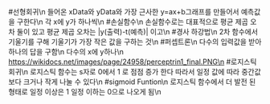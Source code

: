 #선형회귀\n
들어온 xData와 yData와 가장 근사한 y=ax+b그래프를 만들어서 예측값을 구한다\n
각 x에 y가 하나씩\n
#손실함수\n
손실함수로는 대표적으로 평균 제곱 오차 둘이 있고 평균 제곱 오차는 |y(출력)-t(예측)| 이고\n
#경사 하강법\n
2차 함수에서 기울기를 구해 기울기가 가장 작은 값을 구하는 것\n
#퍼셉트론\n
다수의 입력값을 받아 하나의 답을 구함\n
다수의 x에 y하나\n
https://wikidocs.net/images/page/24958/perceptrin1_final.PNG\n
#로지스틱 회귀\n
로지스틱 함수는 s자로 0에서 1 로 점점 증가 한다 따라서 일정 값에 따라 중간값보다 크거나 작게 나눌 수 있다\n
#sigmoid Funtion\n
로지스틱 함수에서 더 발전 된 형태로 일정 이상은 1 일정 이하는 0으로 나오게 됨\n
